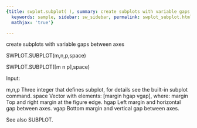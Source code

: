 ```yaml
---
{title: swplot.subplot( ), summary: create subplots with variable gaps between axes,
  keywords: sample, sidebar: sw_sidebar, permalink: swplot_subplot.html, folder: swplot,
  mathjax: 'true'}

---
```

create subplots with variable gaps between axes
 
SWPLOT.SUBPLOT(m,n,p,space)
 
SWPLOT.SUBPLOT([m n p],space)
 
Input:
 
m,n,p     Three integer that defines subplot, for details see the
          built-in subplot command.
space     Vector with elements: [margin hgap vgap], where:
              margin  Top and right margin at the figure edge.
              hgap    Left margin and horizontal gap between axes.
              vgap    Bottom margin and vertical gap between axes.
 
See also SUBPLOT.
 

